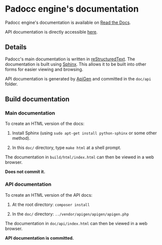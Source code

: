 # Padocc engine's documentation

Padocc engine's documentation is available on [Read the Docs](http://padocc-engine.readthedocs.org/).

API documentation is directly accessible [here](http://padocc-engine.readthedocs.org/en/latest/_static/index.html).

## Details

Padocc's main documentation is written in [reStructuredText](http://docutils.sourceforge.net/rst.html).
The documentation is built using [Sphinx](http://sphinx-doc.org/).
This allows it to be built into other forms for easier viewing and browsing.

API documentation is generated by [ApiGen](http://apigen.org/) and committed in the `doc/api` folder.

## Build documentation

### Main documentation

To create an HTML version of the docs:

1. Install Sphinx (using `sudo apt-get install python-sphinx` or some other method).

2. In this `doc/` directory, type `make html` at a shell prompt.

The documentation in `build/html/index.html` can then be viewed in a web browser.

**Does not commit it.**

### API documentation

To create an HTML version of the API docs:

1. At the root directory: `composer install`

2. In the `doc/` directory: `../vendor/apigen/apigen/apigen.php`

The documentation in `doc/api/index.html` can then be viewed in a web browser.

**API documentation is committed.**
